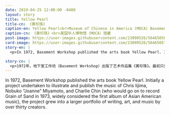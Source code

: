 ```yaml
---
date: 2019-04-25 12:00:00 -0400
layout: story
title: Yellow Pearl
title-cn: 《黄珍珠》
caption-en: Yellow Pearl<br>Museum of Chinese in America (MOCA) Basement Workshop Collection
caption-cn: 《黄珍珠》<br>美国华人博物馆（MOCA）馆藏
post-image: https://user-images.githubusercontent.com/23090526/56465058-34acf200-63c4-11e9-8472-a7cf50b2bfec.jpg
card-image: https://user-images.githubusercontent.com/23090526/56465057-34145b80-63c4-11e9-91f2-b57883c366e1.jpg
story-en: |
  <p>In 1972, Basement Workshop published the arts book Yellow Pearl. Initially a project undertaken to illustrate and publish the music of Chris Iijima, Nobuko “Joanne” Miyamoto, and Charlie Chin (who would go on to record Grain of Sand in 1973, widely considered the first album of Asian American music), the project grew into a larger portfolio of writing, art, and music by over thirty creators. Titled after one the group’s songs, Yellow Pearl connotes the value of Asian and Asian American culture and cleverly plays off the term “yellow peril,” the racist slogan used in the 19th and 20th centuries to provoke fear and exclusion of Asians from the U.S. Its creators introduce the portfolio in the following statement: “YELLOW PEARL is a collection of the creative talents of young Asian Americans. It is also an expression of an emerging consciousness of being Asian in America. We need to write about the War, Attica and our people’s history. We need to express our loves, our loneliness and our dreams, through YELLOW PEARL we share what we feel, what we think, and what we are with our brothers and sisters.”</p>

story-cn: |
  <p>1972年，地下室工作坊（Basement Workshop）出版了艺术作品集《黄珍珠》。最初只是一个项目，旨在图解和发布克里斯·饭岛（Chris Iijima），宫本信子（Nobuko “Joanne”Miyamoto）和陈健文（Charlie Chin）的音乐，他们在1973年创作的唱片《一粒沙》(Grain of Sand)，这张唱片被广泛认为是亚裔美国人的第一张音乐专辑。后来，这个项目发展成为了一个由超过三十位创作者共同演绎的集写作、艺术和音乐于一体的更大的作品集。这个作品集选择了“黄珍珠”（Yellow Pearl）作为名字——这原本是他们创作的一首歌曲名，这个名字意味着亚裔和亚裔美国人文化的价值，巧妙地化用了“黄祸”（yellowperil）一词。“黄祸”是一个种族主义口号，在19世纪和20世纪被用来挑起美国人对亚裔的恐惧和排斥。该作品集的创作者是这样介绍它的：“黄珍珠是年轻亚裔美国人的创作才华的集合，也是在美国作为一名亚裔的新兴意识的表达。我们需要记录抗争、阿提卡监狱事件和我们自己人的历史。我们需要表达我们的爱、我们的孤独和梦想。通过《黄珍珠》，我们和我们的兄弟姐妹一起分享我们的感受，我们的想法和我们对自己的认知。”</p>
---
```


In 1972, Basement Workshop published the arts book Yellow Pearl. Initially a project undertaken to illustrate and publish the music of Chris Iijima, Nobuko “Joanne” Miyamoto, and Charlie Chin (who would go on to record Grain of Sand in 1973, widely considered the first album of Asian American music), the project grew into a larger portfolio of writing, art, and music by over thirty creators.
